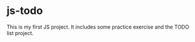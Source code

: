 # js-todo
This is my first JS project. It includes some practice exercise and the TODO list project. 
